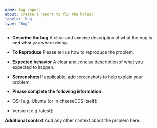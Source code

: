 ```yaml
---
name: Bug report
about: Create a report to fix the holes!
labels: 'bug'
type: 'Bug'
---
```


- **Describe the bug**
A clear and concise description of what the bug is and what you where doing.

- **To Reproduce**
Please tell us how to reproduce the problem.

- **Expected behavior**
A clear and concise description of what you expected to happen.

- **Screenshots**
If applicable, add screenshots to help explain your problem.

- **Please complete the following information:**
 - OS: [e.g. Ubuntu (or in cheeseDOS itself]:
 - Version [e.g. latest]:

**Additional context**
Add any other context about the problem here.
